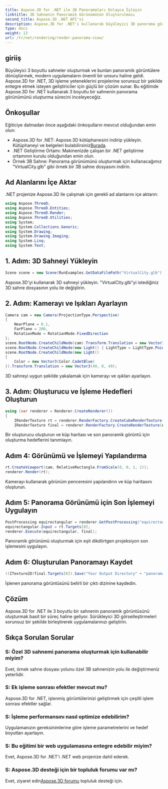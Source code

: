 ```yaml
---
title: Aspose.3D for .NET ile 3D Panoramaları Kolayca İşleyin
linktitle: 3D Sahnenin Panoramik Görünümünün Oluşturulması
second_title: Aspose.3D .NET API'si
description: Aspose.3D for .NET'i kullanarak büyüleyici 3D panorama görünümlerini nasıl oluşturacağınızı öğrenin. Sürükleyici sahne oluşturma için adım adım kılavuzumuzu izleyin.
type: docs
weight: 13
url: /tr/net/rendering/render-panorama-view/
---
```

## giriiş
Büyüleyici 3 boyutlu sahneler oluşturmak ve bunları panoramik görüntülere dönüştürmek, modern uygulamaların önemli bir unsuru haline geldi. Aspose.3D for .NET, 3D işleme yeteneklerini projelerine sorunsuz bir şekilde entegre etmek isteyen geliştiriciler için güçlü bir çözüm sunar. Bu eğitimde Aspose.3D for .NET kullanarak 3 boyutlu bir sahnenin panorama görünümünü oluşturma sürecini inceleyeceğiz.
## Önkoşullar
Eğiticiye dalmadan önce aşağıdaki önkoşulların mevcut olduğundan emin olun:
-  Aspose.3D for .NET: Aspose.3D kütüphanesini indirip yükleyin. Kütüphaneyi ve belgeleri bulabilirsiniz[Burada](https://releases.aspose.com/3d/net/).
- .NET Geliştirme Ortamı: Makinenizde çalışan bir .NET geliştirme ortamının kurulu olduğundan emin olun.
- Örnek 3B Sahne: Panorama görünümünü oluşturmak için kullanacağımız "VirtualCity.glb" gibi örnek bir 3B sahne dosyasını indirin.
## Ad Alanlarını İçe Aktar
.NET projenize Aspose.3D ile çalışmak için gerekli ad alanlarını içe aktarın:
```csharp
using Aspose.ThreeD;
using Aspose.ThreeD.Entities;
using Aspose.ThreeD.Render;
using Aspose.ThreeD.Utilities;
using System;
using System.Collections.Generic;
using System.Drawing;
using System.Drawing.Imaging;
using System.Linq;
using System.Text;
```
## 1. Adım: 3D Sahneyi Yükleyin
```csharp
Scene scene = new Scene(RunExamples.GetDataFilePath("VirtualCity.glb"));
```
Aspose.3D'yi kullanarak 3D sahneyi yükleyin. "VirtualCity.glb"yi istediğiniz 3D sahne dosyasının yolu ile değiştirin.
## 2. Adım: Kamerayı ve Işıkları Ayarlayın
```csharp
Camera cam = new Camera(ProjectionType.Perspective)
{
    NearPlane = 0.1,
    FarPlane = 200,
    RotationMode = RotationMode.FixedDirection
};
scene.RootNode.CreateChildNode(cam).Transform.Translation = new Vector3(5, 6, 0);
scene.RootNode.CreateChildNode(new Light() { LightType = LightType.Point }).Transform.Translation = new Vector3(-10, 7, -10);
scene.RootNode.CreateChildNode(new Light()
{
    Color = new Vector3(Color.CadetBlue)
}).Transform.Translation = new Vector3(49, 0, 49);
```
3D sahneyi uygun şekilde yakalamak için kamerayı ve ışıkları ayarlayın.
## 3. Adım: Oluşturucu ve İşleme Hedefleri Oluşturun
```csharp
using (var renderer = Renderer.CreateRenderer())
{
    IRenderTexture rt = renderer.RenderFactory.CreateCubeRenderTexture(new RenderParameters(false), 512, 512);
    IRenderTexture final = renderer.RenderFactory.CreateRenderTexture(new RenderParameters(false, 32, 0, 0), 1024 * 3, 1024);
```
Bir oluşturucu oluşturun ve küp haritası ve son panoramik görüntü için oluşturma hedeflerini tanımlayın.
## Adım 4: Görünümü ve İşlemeyi Yapılandırma
```csharp
rt.CreateViewport(cam, RelativeRectangle.FromScale(0, 0, 1, 1));
renderer.Render(rt);
```
Kamerayı kullanarak görünüm penceresini yapılandırın ve küp haritasını oluşturun.
## Adım 5: Panorama Görünümü için Son İşlemeyi Uygulayın
```csharp
PostProcessing equirectangular = renderer.GetPostProcessing("equirectangular");
equirectangular.Input = rt.Targets[0];
renderer.Execute(equirectangular, final);
```
Panoramik görünümü oluşturmak için eşit dikdörtgen projeksiyon son işlemesini uygulayın.
## Adım 6: Oluşturulan Panoramayı Kaydet
```csharp
((ITexture2D)final.Targets[0]).Save("Your Output Directory" + "panorama.png", ImageFormat.Png);
```
İşlenen panorama görüntüsünü belirli bir çıktı dizinine kaydedin.
## Çözüm
Aspose.3D for .NET ile 3 boyutlu bir sahnenin panoramik görüntüsünü oluşturmak basit bir süreç haline geliyor. Sürükleyici 3D görselleştirmeleri sorunsuz bir şekilde birleştirerek uygulamalarınızı geliştirin.
## Sıkça Sorulan Sorular
### S: Özel 3D sahnemi panorama oluşturmak için kullanabilir miyim?
Evet, örnek sahne dosyası yolunu özel 3B sahnenizin yolu ile değiştirmeniz yeterlidir.
### S: Ek işleme sonrası efektler mevcut mu?
Aspose.3D for .NET, işlenmiş görüntülerinizi geliştirmek için çeşitli işlem sonrası efektler sağlar.
### S: İşleme performansını nasıl optimize edebilirim?
Uygulamanızın gereksinimlerine göre işleme parametrelerini ve hedef boyutları ayarlayın.
### S: Bu eğitimi bir web uygulamasına entegre edebilir miyim?
Evet, Aspose.3D for .NET'i .NET web projenize dahil ederek.
### S: Aspose.3D desteği için bir topluluk forumu var mı?
 Evet, ziyaret edin[Aspose.3D forumu](https://forum.aspose.com/c/3d/18) topluluk desteği için.